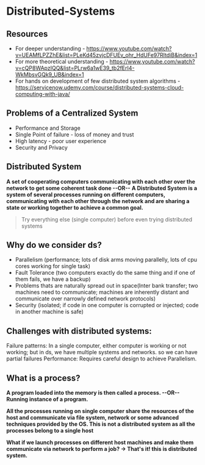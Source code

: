 # Distributed-Systems
## Resources
* For deeper understanding - https://www.youtube.com/watch?v=UEAMfLPZZhE&list=PLeKd45zvjcDFUEv_ohr_HdUFe97RItdiB&index=1
* For more theoretical understanding - https://www.youtube.com/watch?v=cQP8WApzIQQ&list=PLrw6a1wE39_tb2fErI4-WkMbsvGQk9_UB&index=1
* For hands on development of few distributed system algorithms - https://servicenow.udemy.com/course/distributed-systems-cloud-computing-with-java/
  
## Problems of a Centralized System
* Performance and Storage
* Single Point of failure - loss of money and trust
* High latency - poor user experience
* Security and Privacy

## Distributed System
**A set of cooperating computers communicating with each other over the network to get some coherent task done --OR--**
**A Distributed System is a system of several processes running on different computers, communicating with each other through the network and are sharing a state or working together to achieve a common goal.**


> Try everything else (single computer) before even trying distributed systems

## Why do we consider ds?
* Parallelism (performance; lots of disk arms moving parallelly, lots of cpu cores working for single task)
* Fault Tolerance (two computers exactly do the same thing and if one of them fails, we have a backup)
* Problems thats are naturally spread out in space(Inter bank transfer; two machines need to communicate; machines are inherently distant and communicate over narrowly defined network protocols)
* Security (isolated; if code in one computer is corrupted or injected; code in another machine is safe)

## Challenges with distributed systems:
Failure patterns: In a single computer, either computer is working or not working; but in ds, we have multiple systems and networks. so we can have partial failures
Performance: Requires careful design to achieve Parallelism.

## What is a process?
**A program loaded into the memory is then called a process. --OR-- Running instance of a program.**

**All the processes running on single computer share the resources of the host and communicate via file system, network or some advanced techniques provided by the OS. This is not
a distributed system as all the processes belong to a single host**

**What if we launch processes on different host machines and make them communicate via network to perform a job? -> That's it! this is distributed system.**



  
